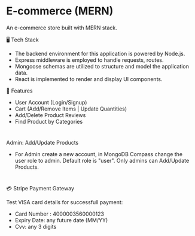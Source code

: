 # E-commerce (MERN) #

An e-commerce store built with MERN stack.

🖥️ Tech Stack
- The backend environment for this application is powered by Node.js.
- Express middleware is employed to handle requests, routes.
- Mongoose schemas are utilized to structure and model the application data.
- React is implemented to render and display UI components.

🚀 Features
- User Account (Login/Signup)
- Cart (Add/Remove Items | Update Quantities)
- Add/Delete Product Reviews
- Find Product by Categories

#
Admin: Add/Update Products
- For Admin create a new account, in MongoDB Compass change the user role to admin. Default role is "user".
Only admins can Add/Update Products.

#
💳 Stripe Payment Gateway

Test VISA card details for successfull payment:
- Card Number : 4000003560000123
- Expiry Date: any future date (MM/YY)
- Cvv: any 3 digits
